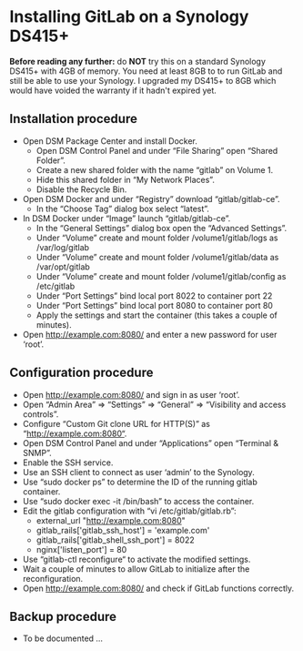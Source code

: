 # Installing GitLab on a Synology DS415+

**Before reading any further:** do **NOT** try this on a standard Synology DS415+ with 4GB of memory. You need at least 8GB to to run GitLab and still be able to use your Synology. I upgraded my DS415+ to 8GB which would have voided the warranty if it hadn't expired yet. 

## Installation procedure

* Open DSM Package Center and install Docker.
  * Open DSM Control Panel and under “File Sharing” open “Shared Folder”.
  * Create a new shared folder with the name “gitlab” on Volume 1.
  * Hide this shared folder in “My Network Places”.
  * Disable the Recycle Bin.
* Open DSM Docker and under “Registry” download “gitlab/gitlab-ce”.
  * In the “Choose Tag” dialog box select “latest”.
* In DSM Docker under “Image” launch “gitlab/gitlab-ce”.
  * In the “General Settings” dialog box open the “Advanced Settings”.
  * Under “Volume” create and mount folder /volume1/gitlab/logs as /var/log/gitlab
  * Under “Volume” create and mount folder /volume1/gitlab/data as /var/opt/gitlab
  * Under “Volume” create and mount folder /volume1/gitlab/config as /etc/gitlab
  *	Under “Port Settings” bind local port 8022 to container port 22
  *	Under “Port Settings” bind local port 8080 to container port 80
  *	Apply the settings and start the container (this takes a couple of minutes).
*	Open http://example.com:8080/ and enter a new password for user ‘root’.

## Configuration procedure

*	Open http://example.com:8080/ and sign in as user ‘root’.
  *	Open “Admin Area” => “Settings” => “General” => “Visibility and access controls”.
  *	Configure “Custom Git clone URL for HTTP(S)” as “http://example.com:8080“.
*	Open DSM Control Panel and under “Applications” open “Terminal & SNMP”.
  *	Enable the SSH service.
*	Use an SSH client to connect as user ‘admin’ to the Synology.
  *	Use “sudo docker ps” to determine the ID of the running gitlab container.
  *	Use “sudo docker exec -it <container-id> /bin/bash” to access the container.
  *	Edit the gitlab configuration with “vi /etc/gitlab/gitlab.rb”: 
    *	external_url "http://example.com:8080"
    *	gitlab_rails['gitlab_ssh_host'] = 'example.com'
    *	gitlab_rails['gitlab_shell_ssh_port'] = 8022
    *	nginx['listen_port'] = 80
  *	Use “gitlab-ctl reconfigure“ to activate the modified settings.
*	Wait a couple of minutes to allow GitLab to initialize after the reconfiguration.
*	Open http://example.com:8080/ and check if GitLab functions correctly.

## Backup procedure

*	To be documented ...
